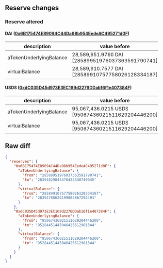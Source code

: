 ## Reserve changes

### Reserve altered

#### DAI ([0x6B175474E89094C44Da98b954EedeAC495271d0F](https://etherscan.io/address/0x6B175474E89094C44Da98b954EedeAC495271d0F))

| description | value before | value after |
| --- | --- | --- |
| aTokenUnderlyingBalance | 28,589,951.9760 DAI [28589951976037363591790741] | 28,394,829.8444 DAI [28394829844478423330749045] |
| virtualBalance | 28,589,910.7577 DAI [28589910757758026128334187] | 28,394,788.6261 DAI [28394788626199085867292491] |


#### USDS ([0xdC035D45d973E3EC169d2276DDab16f1e407384F](https://etherscan.io/address/0xdC035D45d973E3EC169d2276DDab16f1e407384F))

| description | value before | value after |
| --- | --- | --- |
| aTokenUnderlyingBalance | 95,067,436.0215 USDS [95067436021511629204446200] | 95,284,451.4450 USDS [95284451445046425612981344] |
| virtualBalance | 95,067,436.0215 USDS [95067436021511629204446200] | 95,284,451.4450 USDS [95284451445046425612981344] |


## Raw diff

```json
{
  "reserves": {
    "0x6B175474E89094C44Da98b954EedeAC495271d0F": {
      "aTokenUnderlyingBalance": {
        "from": "28589951976037363591790741",
        "to": "28394829844478423330749045"
      },
      "virtualBalance": {
        "from": "28589910757758026128334187",
        "to": "28394788626199085867292491"
      }
    },
    "0xdC035D45d973E3EC169d2276DDab16f1e407384F": {
      "aTokenUnderlyingBalance": {
        "from": "95067436021511629204446200",
        "to": "95284451445046425612981344"
      },
      "virtualBalance": {
        "from": "95067436021511629204446200",
        "to": "95284451445046425612981344"
      }
    }
  }
}
```